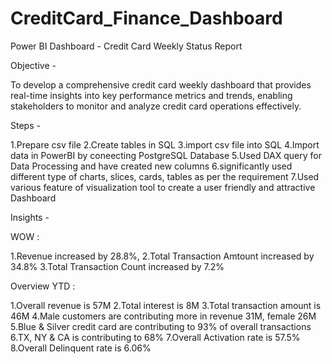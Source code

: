 # CreditCard_Finance_Dashboard
Power BI Dashboard - Credit Card Weekly Status Report

Objective -

To develop a comprehensive credit card weekly dashboard that provides real-time insights into key performance metrics and trends, enabling stakeholders to monitor and analyze credit card operations effectively.

Steps -

1.Prepare csv file
2.Create tables in SQL
3.import csv file into SQL
4.Import data in PowerBI by coneecting PostgreSQL Database
5.Used DAX query for Data Processing and have created new columns
6.significantly used different type of charts, slices, cards, tables as per the requirement
7.Used various feature of visualization tool to create a user friendly and attractive Dashboard

Insights -

WOW :

1.Revenue increased by 28.8%,
2.Total Transaction Amtount increased by 34.8%
3.Total Transaction Count increased by 7.2%

Overview YTD :

1.Overall revenue is 57M
2.Total interest is 8M
3.Total transaction amount is 46M
4.Male customers are contributing more in revenue 31M, female 26M
5.Blue & Silver credit card are contributing to 93% of overall transactions
6.TX, NY & CA is contributing to 68%
7.Overall Activation rate is 57.5%
8.Overall Delinquent rate is 6.06%
